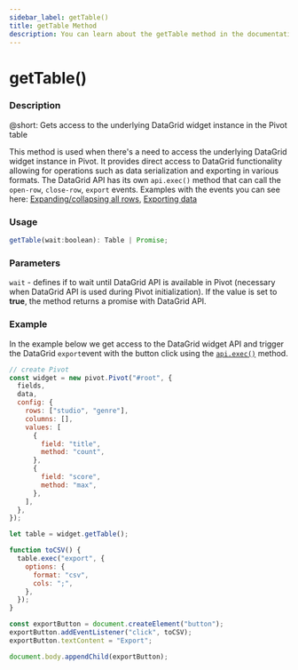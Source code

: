 ```yaml
---
sidebar_label: getTable()
title: getTable Method
description: You can learn about the getTable method in the documentation of the DHTMLX JavaScript Pivot library. Browse developer guides and API reference, try out code examples and live demos, and download a free 30-day evaluation version of DHTMLX Pivot.
---
```


# getTable()

### Description

@short: Gets access to the underlying DataGrid widget instance in the Pivot table

This method is used when there's a need to access the underlying DataGrid widget instance in Pivot. It provides direct access to DataGrid functionality allowing for operations such as data serialization and exporting in various formats. The DataGrid API has its own `api.exec()` method that can call the `open-row`, `close-row`, `export` events. Examples with the events you can see here: [Expanding/collapsing all rows](/guides/configuration#expandingcollapsing-all-rows), [Exporting data](/guides/loading-exporting-data#exporting-data)

### Usage

~~~jsx {}
getTable(wait:boolean): Table | Promise;
~~~


### Parameters

`wait` - defines if to wait until DataGrid API is available in Pivot (necessary when DataGrid API is used during Pivot initialization). If the value is set to **true**, the method returns a promise with DataGrid API.

### Example

In the example below we get access to the DataGrid widget API and trigger the DataGrid `export`event with the button click using the [`api.exec()`](/api/internal/exec-method) method.

~~~jsx {}
// create Pivot
const widget = new pivot.Pivot("#root", {
  fields,
  data,
  config: {
    rows: ["studio", "genre"],
    columns: [],
    values: [
      {
        field: "title",
        method: "count",
      },
      {
        field: "score",
        method: "max",
      },
    ],
  },
});

let table = widget.getTable();

function toCSV() {
  table.exeс("export", {
    options: {
      format: "csv",
      cols: ";",
    },
  });
}

const exportButton = document.createElement("button");
exportButton.addEventListener("click", toCSV);
exportButton.textContent = "Export";

document.body.appendChild(exportButton);
~~~
